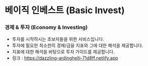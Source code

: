 # 베이직 인베스트 (Basic Invest)
### 경제 & 투자 (Economy & Investing)
- 투자를 시작하시는 초보자들을 위한 서비스입니다.
- 투자에 필요한 최소한의 경제/금융 지표와 그에 대한 해석을 제공합니다.
- 지표에 대한 해석을 바탕으로 투자 가이드를 제공합니다.
- 링크 : https://dazzling-ardinghelli-71d8ff.netlify.app
